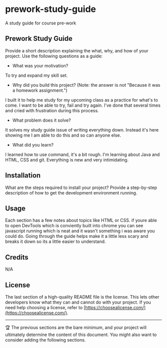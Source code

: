 # prework-study-guide
A study guide for course pre-work
## Prework Study Guide

Provide a short description explaining the what, why, and how of your project. Use the following questions as a guide:

- What was your motivation? 

 To try and expand my skill set.

- Why did you build this project? (Note: the answer is not "Because it was a homework assignment.")

 I built it to help me study for my upcoming class as a practice for what's to come. I want to be able to try, fail and try again. I've done that several times and cried with frustration during this process.

- What problem does it solve? 

It solves my study guide issue of writing everything down. Instead it's here showing me I am able to do this and so can anyone else.

- What did you learn? 

I learned how to use command, it's a bit rough. I'm learning about Java and HTML, CSS and git. Everything is new and very intimidating.


## Installation

What are the steps required to install your project? Provide a step-by-step description of how to get the development environment running.

## Usage

Each section has a few notes about topics like HTML or CSS. if youre able to open DevTools which is conviently built into chrome you can see javascript running which is neat and it wasn't something i was aware you could do. Going through the guide helps make it a little less scary and breaks it down so its a little easier to understand.

## Credits

N/A

## License

The last section of a high-quality README file is the license. This lets other developers know what they can and cannot do with your project. If you need help choosing a license, refer to [https://choosealicense.com/](https://choosealicense.com/).

---

🏆 The previous sections are the bare minimum, and your project will ultimately determine the content of this document. You might also want to consider adding the following sections.